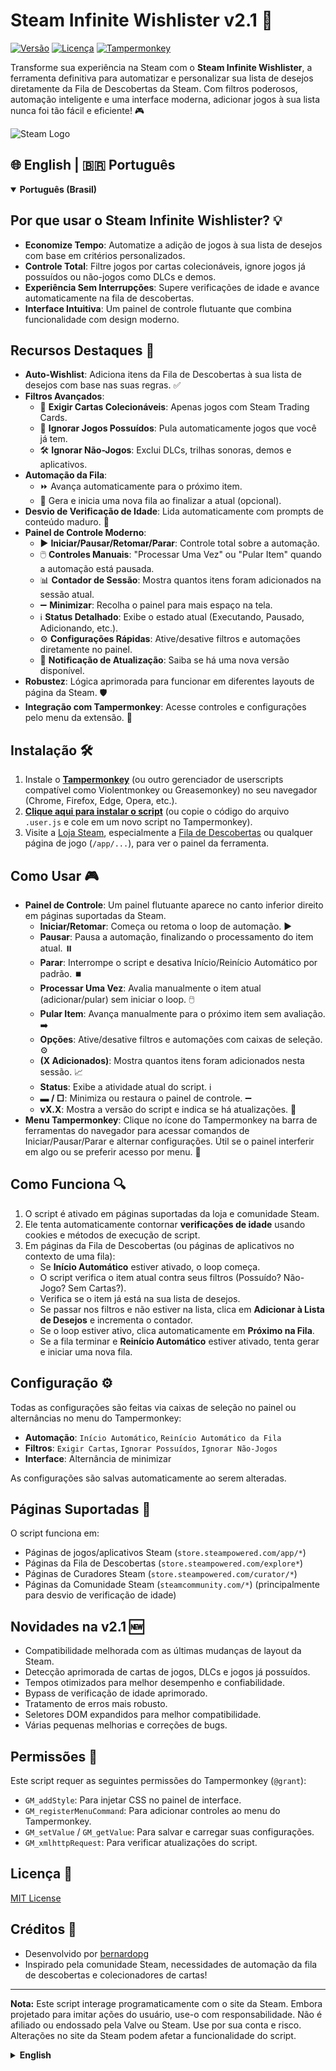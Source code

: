 # Steam Infinite Wishlister v2.1 🚀

[![Versão](https://img.shields.io/badge/versão-2.1-orange.svg)](https://github.com/bernardopg/steam-wishlist-looper)
[![Licença](https://img.shields.io/badge/licença-MIT-blue.svg)](./LICENSE)
[![Tampermonkey](https://img.shields.io/badge/compatível-Tampermonkey-orange.svg)](https://www.tampermonkey.net/)

Transforme sua experiência na Steam com o **Steam Infinite Wishlister**, a ferramenta definitiva para automatizar e personalizar sua lista de desejos diretamente da Fila de Descobertas da Steam. Com filtros poderosos, automação inteligente e uma interface moderna, adicionar jogos à sua lista nunca foi tão fácil e eficiente! 🎮

![Steam Logo](https://store.steampowered.com/favicon.ico)

## 🌐 English | 🇧🇷 Português

<details open>
<summary><strong>Português (Brasil)</strong></summary>

## Por que usar o Steam Infinite Wishlister? 💡

- **Economize Tempo**: Automatize a adição de jogos à sua lista de desejos com base em critérios personalizados.
- **Controle Total**: Filtre jogos por cartas colecionáveis, ignore jogos já possuídos ou não-jogos como DLCs e demos.
- **Experiência Sem Interrupções**: Supere verificações de idade e avance automaticamente na fila de descobertas.
- **Interface Intuitiva**: Um painel de controle flutuante que combina funcionalidade com design moderno.

## Recursos Destaques 🌟

- **Auto-Wishlist**: Adiciona itens da Fila de Descobertas à sua lista de desejos com base nas suas regras. ✅
- **Filtros Avançados**:
  - 🎴 **Exigir Cartas Colecionáveis**: Apenas jogos com Steam Trading Cards.
  - 🚫 **Ignorar Jogos Possuídos**: Pula automaticamente jogos que você já tem.
  - 🛠️ **Ignorar Não-Jogos**: Exclui DLCs, trilhas sonoras, demos e aplicativos.
- **Automação da Fila**:
  - ⏩ Avança automaticamente para o próximo item.
  - 🔄 Gera e inicia uma nova fila ao finalizar a atual (opcional).
- **Desvio de Verificação de Idade**: Lida automaticamente com prompts de conteúdo maduro. 🔞
- **Painel de Controle Moderno**:
  - ▶️ **Iniciar/Pausar/Retomar/Parar**: Controle total sobre a automação.
  - 🖱️ **Controles Manuais**: "Processar Uma Vez" ou "Pular Item" quando a automação está pausada.
  - 📊 **Contador de Sessão**: Mostra quantos itens foram adicionados na sessão atual.
  - ➖ **Minimizar**: Recolha o painel para mais espaço na tela.
  - ℹ️ **Status Detalhado**: Exibe o estado atual (Executando, Pausado, Adicionando, etc.).
  - ⚙️ **Configurações Rápidas**: Ative/desative filtros e automações diretamente no painel.
  - 🔔 **Notificação de Atualização**: Saiba se há uma nova versão disponível.
- **Robustez**: Lógica aprimorada para funcionar em diferentes layouts de página da Steam. 🛡️
- **Integração com Tampermonkey**: Acesse controles e configurações pelo menu da extensão. 🔧

## Instalação 🛠️

1. Instale o **[Tampermonkey](https://www.tampermonkey.net/)** (ou outro gerenciador de userscripts compatível como Violentmonkey ou Greasemonkey) no seu navegador (Chrome, Firefox, Edge, Opera, etc.).
2. **[Clique aqui para instalar o script](https://raw.githubusercontent.com/bernardopg/steam-wishlist-looper/main/SteamInfiniteWishlister.user.js)** (ou copie o código do arquivo `.user.js` e cole em um novo script no Tampermonkey).
3. Visite a [Loja Steam](https://store.steampowered.com/), especialmente a [Fila de Descobertas](https://store.steampowered.com/explore/) ou qualquer página de jogo (`/app/...`), para ver o painel da ferramenta.

## Como Usar 🎮

- **Painel de Controle**: Um painel flutuante aparece no canto inferior direito em páginas suportadas da Steam.
  - **Iniciar/Retomar**: Começa ou retoma o loop de automação. ▶️
  - **Pausar**: Pausa a automação, finalizando o processamento do item atual. ⏸️
  - **Parar**: Interrompe o script e desativa Início/Reinício Automático por padrão. ⏹️
  - **Processar Uma Vez**: Avalia manualmente o item atual (adicionar/pular) sem iniciar o loop. 🖱️
  - **Pular Item**: Avança manualmente para o próximo item sem avaliação. ➡️
  - **Opções**: Ative/desative filtros e automações com caixas de seleção. ⚙️
  - **(X Adicionados)**: Mostra quantos itens foram adicionados nesta sessão. 📈
  - **Status**: Exibe a atividade atual do script. ℹ️
  - **▬ / □**: Minimiza ou restaura o painel de controle. ➖
  - **vX.X**: Mostra a versão do script e indica se há atualizações. 🔔
- **Menu Tampermonkey**: Clique no ícone do Tampermonkey na barra de ferramentas do navegador para acessar comandos de Iniciar/Pausar/Parar e alternar configurações. Útil se o painel interferir em algo ou se preferir acesso por menu. 🔧

## Como Funciona 🔍

1. O script é ativado em páginas suportadas da loja e comunidade Steam.
2. Ele tenta automaticamente contornar **verificações de idade** usando cookies e métodos de execução de script.
3. Em páginas da Fila de Descobertas (ou páginas de aplicativos no contexto de uma fila):
   - Se **Início Automático** estiver ativado, o loop começa.
   - O script verifica o item atual contra seus filtros (Possuído? Não-Jogo? Sem Cartas?).
   - Verifica se o item já está na sua lista de desejos.
   - Se passar nos filtros e não estiver na lista, clica em **Adicionar à Lista de Desejos** e incrementa o contador.
   - Se o loop estiver ativo, clica automaticamente em **Próximo na Fila**.
   - Se a fila terminar e **Reinício Automático** estiver ativado, tenta gerar e iniciar uma nova fila.

## Configuração ⚙️

Todas as configurações são feitas via caixas de seleção no painel ou alternâncias no menu do Tampermonkey:

- **Automação**: `Início Automático`, `Reinício Automático da Fila`
- **Filtros**: `Exigir Cartas`, `Ignorar Possuídos`, `Ignorar Não-Jogos`
- **Interface**: Alternância de minimizar

As configurações são salvas automaticamente ao serem alteradas.

## Páginas Suportadas 📍

O script funciona em:

- Páginas de jogos/aplicativos Steam (`store.steampowered.com/app/*`)
- Páginas da Fila de Descobertas (`store.steampowered.com/explore*`)
- Páginas de Curadores Steam (`store.steampowered.com/curator/*`)
- Páginas da Comunidade Steam (`steamcommunity.com/*`) (principalmente para desvio de verificação de idade)

## Novidades na v2.1 🆕

- Compatibilidade melhorada com as últimas mudanças de layout da Steam.
- Detecção aprimorada de cartas de jogos, DLCs e jogos já possuídos.
- Tempos otimizados para melhor desempenho e confiabilidade.
- Bypass de verificação de idade aprimorado.
- Tratamento de erros mais robusto.
- Seletores DOM expandidos para melhor compatibilidade.
- Várias pequenas melhorias e correções de bugs.

## Permissões 🔐

Este script requer as seguintes permissões do Tampermonkey (`@grant`):

- `GM_addStyle`: Para injetar CSS no painel de interface.
- `GM_registerMenuCommand`: Para adicionar controles ao menu do Tampermonkey.
- `GM_setValue` / `GM_getValue`: Para salvar e carregar suas configurações.
- `GM_xmlhttpRequest`: Para verificar atualizações do script.

## Licença 📜

[MIT License](./LICENSE)

## Créditos 👏

- Desenvolvido por [bernardopg](https://github.com/bernardopg)
- Inspirado pela comunidade Steam, necessidades de automação da fila de descobertas e colecionadores de cartas!

---

**Nota:** Este script interage programaticamente com o site da Steam. Embora projetado para imitar ações do usuário, use-o com responsabilidade. Não é afiliado ou endossado pela Valve ou Steam. Use por sua conta e risco. Alterações no site da Steam podem afetar a funcionalidade do script.

</details>

<details>
<summary><strong>English</strong></summary>

## Why Use Steam Infinite Wishlister? 💡

- **Save Time**: Automate adding games to your wishlist based on custom criteria.
- **Total Control**: Filter games by trading cards, skip owned games or non-games like DLCs and demos.
- **Seamless Experience**: Bypass age checks and automatically advance through the discovery queue.
- **Intuitive Interface**: A floating control panel that blends functionality with modern design.

## Key Features 🌟

- **Auto-Wishlist**: Adds items from the Discovery Queue to your wishlist based on your rules. ✅
- **Advanced Filters**:
  - 🎴 **Require Trading Cards**: Only games with Steam Trading Cards.
  - 🚫 **Skip Owned Games**: Automatically skips games you already own.
  - 🛠️ **Skip Non-Games**: Excludes DLCs, soundtracks, demos, and apps.
- **Queue Automation**:
  - ⏩ Automatically advances to the next item.
  - 🔄 Generates and starts a new queue when the current one ends (optional).
- **Age Gate Bypass**: Automatically handles mature content prompts. 🔞
- **Modern Control Panel**:
  - ▶️ **Start/Pause/Resume/Stop**: Full control over automation.
  - 🖱️ **Manual Controls**: "Process Once" or "Skip Item" when automation is paused.
  - 📊 **Session Counter**: Shows how many items were added in the current session.
  - ➖ **Minimize**: Collapse the panel for more screen space.
  - ℹ️ **Detailed Status**: Displays current state (Running, Paused, Adding, etc.).
  - ⚙️ **Quick Settings**: Toggle filters and automations directly from the panel.
  - 🔔 **Update Notification**: Know if a new version is available.
- **Robustness**: Enhanced logic to work across different Steam page layouts. 🛡️
- **Tampermonkey Integration**: Access controls and settings via the extension menu. 🔧

## Installation 🛠️

1. Install **[Tampermonkey](https://www.tampermonkey.net/)** (or another compatible userscript manager like Violentmonkey or Greasemonkey) on your browser (Chrome, Firefox, Edge, Opera, etc.).
2. **[Click here to install the script](https://raw.githubusercontent.com/bernardopg/steam-wishlist-looper/main/SteamInfiniteWishlister.user.js)** (or copy the code from the `.user.js` file and paste it into a new Tampermonkey script).
3. Visit the [Steam Store](https://store.steampowered.com/), especially the [Discovery Queue](https://store.steampowered.com/explore/) or any game page (`/app/...`), to see the tool's panel.

## How to Use 🎮

- **Control Panel**: A floating panel appears in the bottom-right on supported Steam pages.
  - **Start/Resume**: Begins or resumes the automation loop. ▶️
  - **Pause**: Pauses the automation, finishing the current item processing. ⏸️
  - **Stop**: Halts the script and disables Auto-Start/Auto-Restart by default. ⏹️
  - **Process Once**: Manually evaluates the current item (add/skip) without starting the loop. 🖱️
  - **Skip Item**: Manually advances to the next item without evaluation. ➡️
  - **Options**: Toggle filters and automations with checkboxes. ⚙️
  - **(X Added)**: Shows how many items were added this session. 📈
  - **Status**: Displays the script's current activity. ℹ️
  - **▬ / □**: Minimizes or restores the control panel. ➖
  - **vX.X**: Shows the script version and indicates if updates are available. 🔔
- **Tampermonkey Menu**: Click the Tampermonkey icon in your browser toolbar to access Start/Pause/Stop commands and toggle settings. Useful if the panel interferes or if you prefer menu access. 🔧

## How It Works 🔍

1. The script activates on supported Steam store and community pages.
2. It automatically attempts to bypass **age verification** using cookies and script execution methods.
3. On Discovery Queue pages (or app pages within a queue context):
   - If **Auto-Start** is enabled, the loop begins.
   - The script checks the current item against your filters (Owned? Non-Game? No Cards?).
   - It checks if the item is already on your wishlist.
   - If it passes filters and isn't wishlisted, it clicks **Add to Wishlist** and increments the counter.
   - If the loop is active, it automatically clicks **Next in Queue**.
   - If the queue ends and **Auto-Restart** is enabled, it tries to generate and start a new queue.

## Configuration ⚙️

All configurations are done via checkboxes in the panel or toggles in the Tampermonkey menu:

- **Automation**: `Auto-Start`, `Auto-Restart Queue`
- **Filters**: `Require Cards`, `Skip Owned`, `Skip Non-Games`
- **Interface**: Minimize toggle

Settings are saved automatically upon change.

## Supported Pages 📍

The script works on:

- Steam game/app pages (`store.steampowered.com/app/*`)
- Discovery Queue pages (`store.steampowered.com/explore*`)
- Steam Curator pages (`store.steampowered.com/curator/*`)
- Steam Community pages (`steamcommunity.com/*`) (mainly for age gate bypass)

## What's New in v2.1 🆕

- Improved compatibility with Steam's latest UI layout changes.
- Enhanced detection of game cards, DLCs, and owned games.
- Optimized timing for better performance and reliability.
- Improved age verification bypass.
- More robust error handling.
- Expanded DOM selectors for better compatibility.
- Various minor improvements and bug fixes.

## Permissions 🔐

This script requires the following Tampermonkey permissions (`@grant`):

- `GM_addStyle`: To inject CSS for the interface panel.
- `GM_registerMenuCommand`: To add controls to the Tampermonkey menu.
- `GM_setValue` / `GM_getValue`: To save and load your settings.
- `GM_xmlhttpRequest`: To check for script updates.

## License 📜

[MIT License](./LICENSE)

## Credits 👏

- Developed by [bernardopg](https://github.com/bernardopg)
- Inspired by the Steam community, discovery queue automation needs, and card collectors!

---

**Disclaimer:** This script interacts programmatically with the Steam website. While designed to mimic user actions, use it responsibly. It is not affiliated with or endorsed by Valve or Steam. Use at your own risk. Changes to the Steam website may affect script functionality.

</details>
